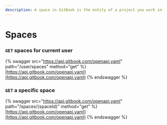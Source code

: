 ```yaml
---
description: A space in GitBook is the entity of a project you work in.
---
```


# Spaces

### `GET` spaces for current user

{% swagger src="https://api.gitbook.com/openapi.yaml" path="/user/spaces" method="get" %}
[https://api.gitbook.com/openapi.yaml](https://api.gitbook.com/openapi.yaml)
{% endswagger %}

### `GET` a specific space

{% swagger src="https://api.gitbook.com/openapi.yaml" path="/spaces/{spaceId}" method="get" %}
[https://api.gitbook.com/openapi.yaml](https://api.gitbook.com/openapi.yaml)
{% endswagger %}
